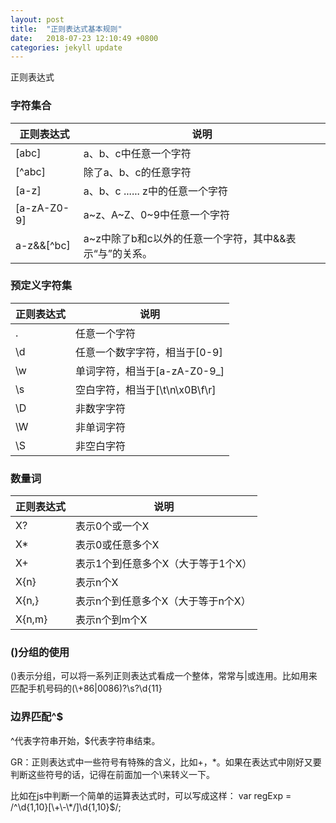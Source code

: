 ```yaml
---
layout: post
title:  "正则表达式基本规则"
date:   2018-07-23 12:10:49 +0800
categories: jekyll update
---
```


正则表达式

### 字符集合

| 正则表达式 | 说明 
| - | - 
|[abc] |a、b、c中任意一个字符
|[^abc] |除了a、b、c的任意字符
|[a-z] |a、b、c ...... z中的任意一个字符
|[a-zA-Z0-9] |a~z、A~Z、0~9中任意一个字符
|a-z&&[^bc] |a~z中除了b和c以外的任意一个字符，其中&&表示“与”的关系。

### 预定义字符集

| 正则表达式 | 说明  
| - | - 
|. |任意一个字符
|\d |任意一个数字字符，相当于[0-9]
|\w |单词字符，相当于[a-zA-Z0-9_]
|\s |空白字符，相当于[\t\n\x0B\f\r]
|\D |非数字字符
|\W |非单词字符
|\S |非空白字符

### 数量词

| 正则表达式 | 说明  
| - | - 
|X?     |表示0个或一个X
|X*     |表示0或任意多个X
|X+     |表示1个到任意多个X（大于等于1个X）
|X{n}   |表示n个X
|X{n,}  |表示n个到任意多个X（大于等于n个X）
|X{n,m} |表示n个到m个X

### ()分组的使用

()表示分组，可以将一系列正则表达式看成一个整体，常常与\|或连用。比如用来匹配手机号码的(\\+86\|0086)?\s?\d{11}

###  边界匹配^$

^代表字符串开始，\$代表字符串结束。

GR：正则表达式中一些符号有特殊的含义，比如+，*。如果在表达式中刚好又要判断这些符号的话，记得在前面加一个\来转义一下。

比如在js中判断一个简单的运算表达式时，可以写成这样： var regExp = /^\d{1,10}[\\+\\-\\\*\/]\d{1,10}$/;

